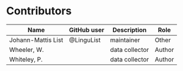 # Contributors

Name | GitHub user | Description | Role
--- | --- | --- | ---
Johann-Mattis List | @LinguList | maintainer | Other 
Wheeler, W. | | data collector | Author
Whiteley, P. | | data collector | Author
